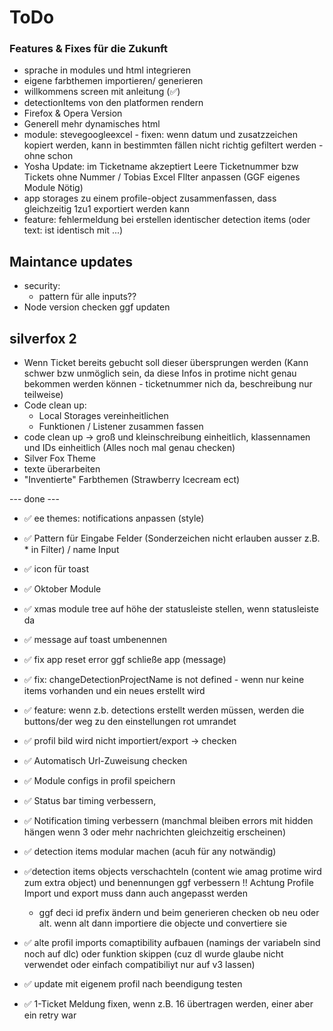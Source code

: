 # ToDo

### Features & Fixes für die Zukunft
 
- sprache in modules und html integrieren
- eigene farbthemen importieren/ generieren
- willkommens screen mit anleitung (✅)
- detectionItems von den platformen rendern
- Firefox & Opera Version
- Generell mehr dynamisches html
- module: stevegoogleexcel - fixen: wenn datum und zusatzzeichen kopiert werden, kann in bestimmten fällen nicht richtig gefiltert werden - ohne schon
- Yosha Update: im Ticketname akzeptiert Leere Ticketnummer bzw Tickets ohne Nummer / Tobias Excel FIlter anpassen 
(GGF eigenes Module Nötig)
- app storages zu einem profile-object zusammenfassen, dass gleichzeitig 1zu1 exportiert werden kann
- feature: fehlermeldung bei erstellen identischer detection items (oder text: ist identisch mit ...)


## Maintance updates
- security: 
    - pattern für alle inputs??
- Node version checken ggf updaten

## silverfox 2
- Wenn Ticket bereits gebucht soll dieser übersprungen werden (Kann schwer bzw unmöglich sein, da diese Infos in protime nicht genau bekommen werden können - ticketnummer nich da, beschreibung nur teilweise)
- Code clean up:
    - Local Storages vereinheitlichen
    - Funktionen / Listener zusammen fassen
- code clean up -> groß und kleinschreibung einheitlich, klassennamen und IDs einheitlich
    (Alles noch mal genau checken)
- Silver Fox Theme
- texte überarbeiten
- "Inventierte" Farbthemen (Strawberry Icecream ect)

--- done ---

- ✅ ee themes: notifications anpassen (style)
- ✅ Pattern für Eingabe Felder (Sonderzeichen nicht erlauben ausser z.B. * in Filter) / name Input
- ✅ icon für toast
- ✅ Oktober Module
- ✅ xmas module tree auf höhe der statusleiste stellen, wenn statusleiste da
- ✅ message auf toast umbenennen
- ✅ fix app reset error ggf schließe app (message)
- ✅ fix: changeDetectionProjectName is not defined - wenn nur keine items vorhanden und ein neues erstellt wird
- ✅ feature: wenn z.b. detections erstellt werden müssen, werden die buttons/der weg zu den einstellungen rot umrandet
- ✅ profil bild wird nicht importiert/export -> checken 
- ✅ Automatisch Url-Zuweisung checken
- ✅ Module configs in profil speichern
- ✅ Status bar timing verbessern,
- ✅ Notification timing verbessern (manchmal bleiben errors mit hidden hängen wenn 3 oder mehr nachrichten gleichzeitig erscheinen)
- ✅ detection items modular machen (acuh für any notwändig)


- ✅detection items objects verschachteln (content wie amag protime wird zum extra object) und benennungen ggf verbessern
    !! Achtung Profile Import und export muss dann auch angepasst werden
    - ggf deci id prefix ändern und beim generieren checken ob neu oder alt. wenn alt dann importiere die objecte und convertiere sie

- ✅ alte profil imports comaptibility aufbauen (namings der variabeln sind noch auf dlc) oder funktion skippen (cuz dl wurde glaube nicht verwendet oder einfach compatibiliyt nur auf v3 lassen)
- ✅ update mit eigenem profil nach beendigung testen
- ✅ 1-Ticket Meldung fixen, wenn z.B. 16 übertragen werden, einer aber ein retry war